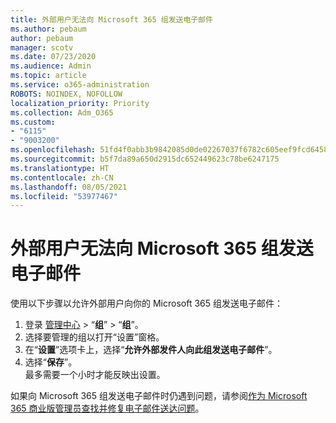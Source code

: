 ```yaml
---
title: 外部用户无法向 Microsoft 365 组发送电子邮件
ms.author: pebaum
author: pebaum
manager: scotv
ms.date: 07/23/2020
ms.audience: Admin
ms.topic: article
ms.service: o365-administration
ROBOTS: NOINDEX, NOFOLLOW
localization_priority: Priority
ms.collection: Adm_O365
ms.custom:
- "6115"
- "9003200"
ms.openlocfilehash: 51fd4f0abb3b9842085d0de02267037f6782c605eef9fcd64580ab8ccb18b4d3
ms.sourcegitcommit: b5f7da89a650d2915dc652449623c78be6247175
ms.translationtype: HT
ms.contentlocale: zh-CN
ms.lasthandoff: 08/05/2021
ms.locfileid: "53977467"
---
```

# <a name="external-users-cant-send-email-to-microsoft-365-group"></a>外部用户无法向 Microsoft 365 组发送电子邮件

使用以下步骤以允许外部用户向你的 Microsoft 365 组发送电子邮件：

1. 登录 [管理中心](https://admin.microsoft.com/) > “**组**” > “**组**”。
2. 选择要管理的组以打开“设置”窗格。
3. 在“**设置**”选项卡上，选择“**允许外部发件人向此组发送电子邮件**”。
4. 选择“**保存**”。</br>
    最多需要一个小时才能反映出设置。 

如果向 Microsoft 365 组发送电子邮件时仍遇到问题，请参阅[作为 Microsoft 365 商业版管理员查找并修复电子邮件送达问题](/exchange/troubleshoot/email-delivery/email-delivery-issues)。
